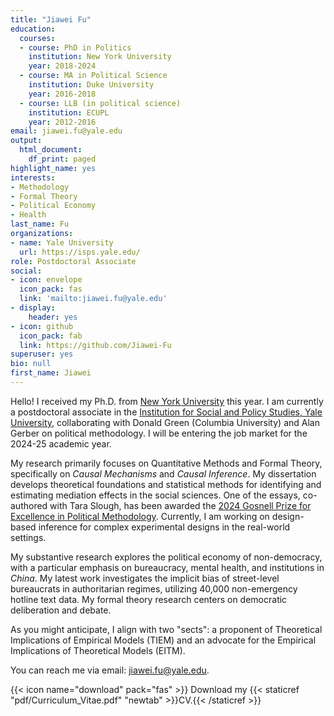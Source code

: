 ```yaml
---
title: "Jiawei Fu"
education:
  courses:
  - course: PhD in Politics
    institution: New York University
    year: 2018-2024
  - course: MA in Political Science
    institution: Duke University
    year: 2016-2018
  - course: LLB (in political science)
    institution: ECUPL
    year: 2012-2016
email: jiawei.fu@yale.edu
output:
  html_document:
    df_print: paged
highlight_name: yes
interests:
- Methodology
- Formal Theory
- Political Economy
- Health
last_name: Fu
organizations:
- name: Yale University
  url: https://isps.yale.edu/
role: Postdoctoral Associate
social:
- icon: envelope
  icon_pack: fas
  link: 'mailto:jiawei.fu@yale.edu'
- display:
    header: yes
- icon: github
  icon_pack: fab
  link: https://github.com/Jiawei-Fu
superuser: yes
bio: null
first_name: Jiawei
---
```


Hello! I received my Ph.D. from [New York University](https://as.nyu.edu/departments/politics.html) this year. I am currently a postdoctoral associate in the [Institution for Social and Policy Studies, Yale University](https://isps.yale.edu/), collaborating with Donald Green (Columbia University) and Alan Gerber on political methodology. I will be entering the job market for the 2024-25 academic year.

My research primarily focuses on Quantitative Methods and Formal Theory, specifically on *Causal Mechanisms* and *Causal Inference*. My dissertation develops theoretical foundations and statistical methods for identifying and estimating mediation effects in the social sciences. One of the essays, co-authored with Tara Slough, has been awarded the [2024 Gosnell Prize for Excellence in Political Methodology](https://polmeth.org/gosnell-prize). Currently, I am working on design-based inference for complex experimental designs in the real-world settings.

My substantive research explores the political economy of non-democracy, with a particular emphasis on bureaucracy, mental health, and institutions in *China*. My latest work investigates the implicit bias of street-level bureaucrats in authoritarian regimes, utilizing 40,000 non-emergency hotline text data. My formal theory research centers on democratic deliberation and debate. 

As you might anticipate, I align with two "sects": a proponent of Theoretical Implications of Empirical Models (TIEM) and an advocate for the Empirical Implications of Theoretical Models (EITM).

You can reach me via email: [jiawei.fu@yale.edu](mailto:jiawei.fu@yale.edu).

{{< icon name="download" pack="fas" >}} Download my {{< staticref "pdf/Curriculum_Vitae.pdf" "newtab" >}}CV.{{< /staticref >}}

